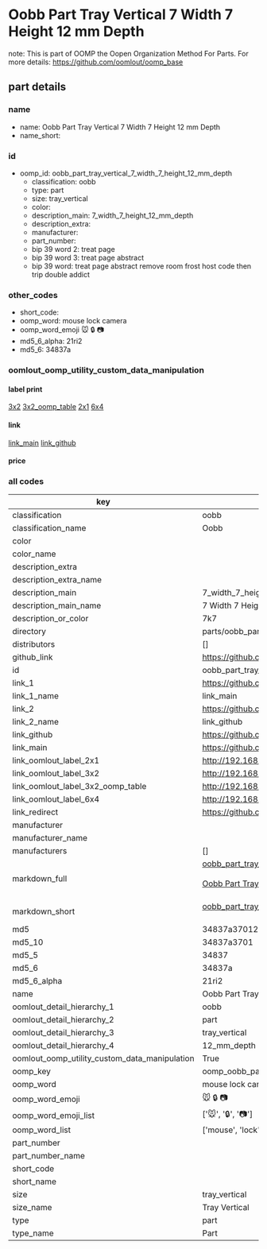 # Oobb Part Tray Vertical 7 Width 7 Height 12 mm Depth  

note: This is part of OOMP the Oopen Organization Method For Parts. For more details: https://github.com/oomlout/oomp_base

##  part details
  







### name
* name: Oobb Part Tray Vertical 7 Width 7 Height 12 mm Depth
* name_short: 
### id
* oomp_id: oobb_part_tray_vertical_7_width_7_height_12_mm_depth
  * classification: oobb
  * type: part
  * size: tray_vertical
  * color: 
  * description_main: 7_width_7_height_12_mm_depth
  * description_extra: 
  * manufacturer: 
  * part_number: 
  * bip 39 word 2: treat page
  * bip 39 word 3: treat page abstract
  * bip 39 word: treat page abstract remove room frost host code then trip double addict

### other_codes
* short_code: 
* oomp_word: mouse lock camera
* oomp_word_emoji :mouse: :lock: :camera:
* md5_6_alpha: 21ri2
* md5_6: 34837a






### oomlout_oomp_utility_custom_data_manipulation
#### label print
[3x2](http://192.168.1.245:1112/?label=oomp%2021ri2)
[3x2_oomp_table](http://192.168.1.108:1112/?label=oomp%2021ri2)
[2x1](http://192.168.1.242:1112/?label=oomp%2021ri2)
[6x4](http://192.168.1.55:1112/?label=oomp%2021ri2)    

#### link

[link_main](https://github.com/oomlout/oomlout_oomp_version_1_messy/tree/main/parts/oobb_part_tray_vertical_7_width_7_height_12_mm_depth) [link_github](https://github.com/oomlout/oomlout_oomp_version_1_messy/tree/main/parts/oobb_part_tray_vertical_7_width_7_height_12_mm_depth)                             

#### price







### all codes 
| key | value |  
| --- | --- |  
| classification | oobb |  
| classification_name | Oobb |  
| color |  |  
| color_name |  |  
| description_extra |  |  
| description_extra_name |  |  
| description_main | 7_width_7_height_12_mm_depth |  
| description_main_name | 7 Width 7 Height 12 mm Depth |  
| description_or_color | 7k7 |  
| directory | parts/oobb_part_tray_vertical_7_width_7_height_12_mm_depth |  
| distributors | [] |  
| github_link | https://github.com/oomlout/oomlout_oomp_part_src/tree/main/parts/oobb_part_tray_vertical_7_width_7_height_12_mm_depth |  
| id | oobb_part_tray_vertical_7_width_7_height_12_mm_depth |  
| link_1 | https://github.com/oomlout/oomlout_oomp_version_1_messy/tree/main/parts/oobb_part_tray_vertical_7_width_7_height_12_mm_depth |  
| link_1_name | link_main |  
| link_2 | https://github.com/oomlout/oomlout_oomp_version_1_messy/tree/main/parts/oobb_part_tray_vertical_7_width_7_height_12_mm_depth |  
| link_2_name | link_github |  
| link_github | https://github.com/oomlout/oomlout_oomp_version_1_messy/tree/main/parts/oobb_part_tray_vertical_7_width_7_height_12_mm_depth |  
| link_main | https://github.com/oomlout/oomlout_oomp_version_1_messy/tree/main/parts/oobb_part_tray_vertical_7_width_7_height_12_mm_depth |  
| link_oomlout_label_2x1 | http://192.168.1.242:1112/?label=oomp%2021ri2 |  
| link_oomlout_label_3x2 | http://192.168.1.245:1112/?label=oomp%2021ri2 |  
| link_oomlout_label_3x2_oomp_table | http://192.168.1.108:1112/?label=oomp%2021ri2 |  
| link_oomlout_label_6x4 | http://192.168.1.55:1112/?label=oomp%2021ri2 |  
| link_redirect | https://github.com/oomlout/oomlout_oomp_version_1_messy/tree/main/parts/oobb_part_tray_vertical_7_width_7_height_12_mm_depth |  
| manufacturer |  |  
| manufacturer_name |  |  
| manufacturers | [] |  
| markdown_full | [oobb_part_tray_vertical_7_width_7_height_12_mm_depth](none)<br>[](none)<br>[Oobb Part Tray Vertical 7 Width 7 Height 12 Mm Depth](none)<br><br> |  
| markdown_short | [oobb_part_tray_vertical_7_width_7_height_12_mm_depth](none)<br><br> |  
| md5 | 34837a37012d0dc175ddfb5e01e7bf3e |  
| md5_10 | 34837a3701 |  
| md5_5 | 34837 |  
| md5_6 | 34837a |  
| md5_6_alpha | 21ri2 |  
| name | Oobb Part Tray Vertical 7 Width 7 Height 12 mm Depth |  
| oomlout_detail_hierarchy_1 | oobb |  
| oomlout_detail_hierarchy_2 | part |  
| oomlout_detail_hierarchy_3 | tray_vertical |  
| oomlout_detail_hierarchy_4 | 12_mm_depth |  
| oomlout_oomp_utility_custom_data_manipulation | True |  
| oomp_key | oomp_oobb_part_tray_vertical_7_width_7_height_12_mm_depth |  
| oomp_word | mouse lock camera |  
| oomp_word_emoji | :mouse: :lock: :camera: |  
| oomp_word_emoji_list | [':mouse:', ':lock:', ':camera:'] |  
| oomp_word_list | ['mouse', 'lock', 'camera'] |  
| part_number |  |  
| part_number_name |  |  
| short_code |  |  
| short_name |  |  
| size | tray_vertical |  
| size_name | Tray Vertical |  
| type | part |  
| type_name | Part |  
